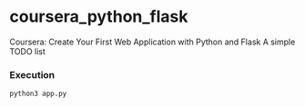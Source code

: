# coursera_python_flask
Coursera: Create Your First Web Application with Python and Flask
A simple TODO list

### Execution
```
python3 app.py
```
